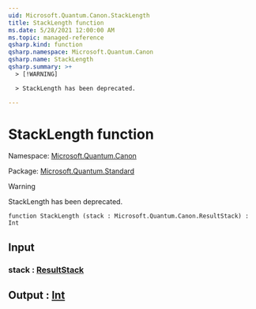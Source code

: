 ```yaml
---
uid: Microsoft.Quantum.Canon.StackLength
title: StackLength function
ms.date: 5/28/2021 12:00:00 AM
ms.topic: managed-reference
qsharp.kind: function
qsharp.namespace: Microsoft.Quantum.Canon
qsharp.name: StackLength
qsharp.summary: >+
  > [!WARNING]

  > StackLength has been deprecated.

---
```


# StackLength function

Namespace: [Microsoft.Quantum.Canon](xref:Microsoft.Quantum.Canon)

Package: [Microsoft.Quantum.Standard](https://nuget.org/packages/Microsoft.Quantum.Standard)


> [!WARNING]
> StackLength has been deprecated.



```qsharp
function StackLength (stack : Microsoft.Quantum.Canon.ResultStack) : Int
```


## Input

### stack : [ResultStack](xref:Microsoft.Quantum.Canon.ResultStack)





## Output : [Int](xref:microsoft.quantum.qsharp.valueliterals#int-literals)

